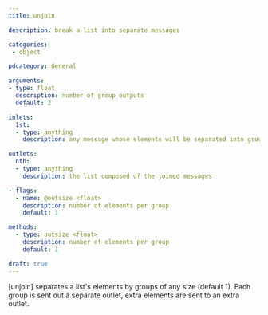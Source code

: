 ```yaml
---
title: unjoin

description: break a list into separate messages

categories:
 - object

pdcategory: General

arguments:
- type: float
  description: number of group outputs
  default: 2

inlets:
  1st:
  - type: anything
    description: any message whose elements will be separated into groups of elements

outlets:
  nth:
  - type: anything
    description: the list composed of the joined messages

- flags:
  - name: @outsize <float>
    description: number of elements per group
    default: 1

methods: 
  - type: outsize <float>
    description: number of elements per group
    default: 1

draft: true
---
```


[unjoin] separates a list's elements by groups of any size (default 1). Each group is sent out a separate outlet, extra elements are sent to an extra outlet.
